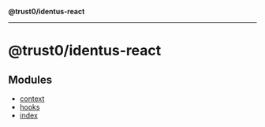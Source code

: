 **@trust0/identus-react**

***

# @trust0/identus-react

## Modules

- [context](context/README.md)
- [hooks](hooks/README.md)
- [index](index/README.md)

